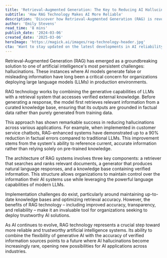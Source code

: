 ```yaml
---
title: 'Retrieval-Augmented Generation: The Key to Reducing AI Hallucinations'
subtitle: 'How RAG Technology Makes AI More Reliable'
description: 'Discover how Retrieval-Augmented Generation (RAG) is revolutionizing AI reliability by combining powerful language models with verified information sources, dramatically reducing hallucinations and improving accuracy in AI applications.'
author: 'Emily Stevens'
read_time: '8 mins'
publish_date: '2024-03-06'
created_date: '2025-03-06'
heroImage: 'https://magick.ai/images/rag-technology-header.jpg'
cta: 'Want to stay updated on the latest developments in AI reliability and RAG technology? Follow us on LinkedIn for expert insights and analysis that keep you ahead of the curve in the rapidly evolving world of artificial intelligence.'
---
```


Retrieval-Augmented Generation (RAG) has emerged as a groundbreaking solution to one of artificial intelligence's most persistent challenges: hallucinations. These instances where AI models generate false or misleading information have long been a critical concern for organizations deploying large language models (LLMs) in production environments.

RAG technology works by combining the generative capabilities of LLMs with a retrieval system that accesses verified external knowledge. Before generating a response, the model first retrieves relevant information from a curated knowledge base, ensuring that its outputs are grounded in factual data rather than purely generated from training data.

This approach has shown remarkable success in reducing hallucinations across various applications. For example, when implemented in customer service chatbots, RAG-enhanced systems have demonstrated up to a 90% reduction in factual errors compared to traditional LLMs. This improvement stems from the system's ability to reference current, accurate information rather than relying solely on pre-trained knowledge.

The architecture of RAG systems involves three key components: a retriever that searches and ranks relevant documents, a generator that produces natural language responses, and a knowledge base containing verified information. This structure allows organizations to maintain control over the information their AI systems use while leveraging the powerful language capabilities of modern LLMs.

Implementation challenges do exist, particularly around maintaining up-to-date knowledge bases and optimizing retrieval accuracy. However, the benefits of RAG technology – including improved accuracy, transparency, and reliability – make it an invaluable tool for organizations seeking to deploy trustworthy AI solutions.

As AI continues to evolve, RAG technology represents a crucial step toward more reliable and trustworthy artificial intelligence systems. Its ability to combine the flexibility of generative AI with the accuracy of verified information sources points to a future where AI hallucinations become increasingly rare, opening new possibilities for AI applications across industries.